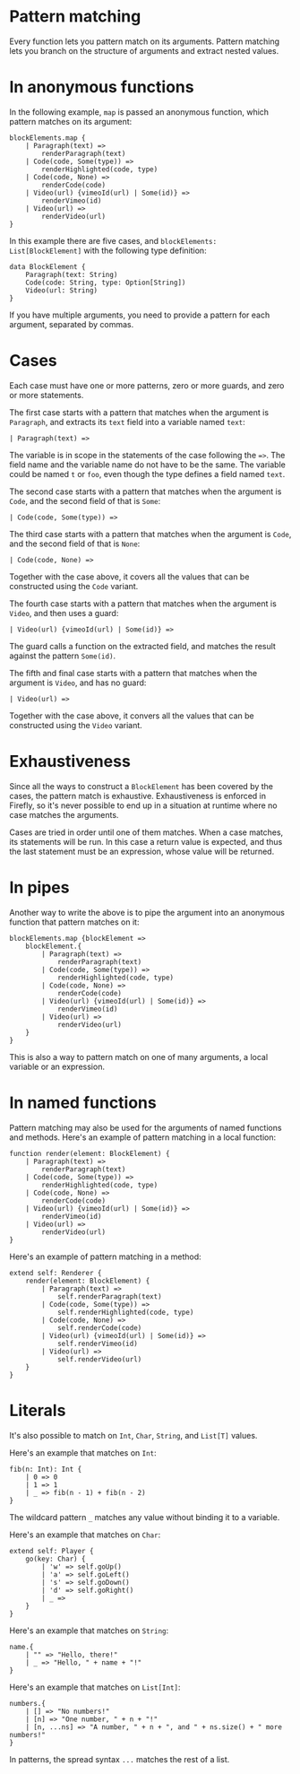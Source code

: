 # Pattern matching

Every function lets you pattern match on its arguments. Pattern matching lets you branch on the structure of arguments and extract nested values.


# In anonymous functions

In the following example, `map` is passed an anonymous function, which pattern matches on its argument:

```firefly
blockElements.map {
    | Paragraph(text) => 
        renderParagraph(text)
    | Code(code, Some(type)) => 
        renderHighlighted(code, type)
    | Code(code, None) => 
        renderCode(code)
    | Video(url) {vimeoId(url) | Some(id)} => 
        renderVimeo(id)
    | Video(url) => 
        renderVideo(url)
}
```

In this example there are five cases, and `blockElements: List[BlockElement]` with the following type definition:

```firefly
data BlockElement {
    Paragraph(text: String)
    Code(code: String, type: Option[String])
    Video(url: String)
}
```

If you have multiple arguments, you need to provide a pattern for each argument, separated by commas.


# Cases

Each case must have one or more patterns, zero or more guards, and zero or more statements.

The first case starts with a pattern that matches when the argument is `Paragraph`, and extracts its `text` field into a variable named `text`:

```firefly
| Paragraph(text) => 
```

The variable is in scope in the statements of the case following the `=>`.
The field name and the variable name do not have to be the same. 
The variable could be named `t` or `foo`, even though the type defines a field named `text`.

The second case starts with a pattern that matches when the argument is `Code`, and the second field of that is `Some`:

```firefly
| Code(code, Some(type)) => 
```

The third case starts with a pattern that matches when the argument is `Code`, and the second field of that is `None`:

```firefly
| Code(code, None) => 
```

Together with the case above, it covers all the values that can be constructed using the `Code` variant.

The fourth case starts with a pattern that matches when the argument is `Video`, and then uses a guard:

```firefly
| Video(url) {vimeoId(url) | Some(id)} =>
```

The guard calls a function on the extracted field, and matches the result against the pattern `Some(id)`.

The fifth and final case starts with a pattern that matches when the argument is `Video`, and has no guard:

```firefly
| Video(url) =>
```

Together with the case above, it convers all the values that can be constructed using the `Video` variant.


# Exhaustiveness

Since all the ways to construct a `BlockElement` has been covered by the cases, the pattern match is exhaustive. 
Exhaustiveness is enforced in Firefly, so it's never possible to end up in a situation at runtime where no case matches the arguments.

Cases are tried in order until one of them matches. When a case matches, its statements will be run.
In this case a return value is expected, and thus the last statement must be an expression, whose value will be returned.


# In pipes

Another way to write the above is to pipe the argument into an anonymous function that pattern matches on it:

```firefly
blockElements.map {blockElement =>
    blockElement.{
        | Paragraph(text) => 
            renderParagraph(text)
        | Code(code, Some(type)) => 
            renderHighlighted(code, type)
        | Code(code, None) => 
            renderCode(code)
        | Video(url) {vimeoId(url) | Some(id)} => 
            renderVimeo(id)
        | Video(url) => 
            renderVideo(url)
    }
}
```

This is also a way to pattern match on one of many arguments, a local variable or an expression.


# In named functions

Pattern matching may also be used for the arguments of named functions and methods. Here's an example of pattern matching in a local function:

```firefly
function render(element: BlockElement) {
    | Paragraph(text) => 
        renderParagraph(text)
    | Code(code, Some(type)) => 
        renderHighlighted(code, type)
    | Code(code, None) => 
        renderCode(code)
    | Video(url) {vimeoId(url) | Some(id)} => 
        renderVimeo(id)
    | Video(url) => 
        renderVideo(url)    
}
```

Here's an example of pattern matching in a method:

```firefly
extend self: Renderer {
    render(element: BlockElement) {
        | Paragraph(text) => 
            self.renderParagraph(text)
        | Code(code, Some(type)) => 
            self.renderHighlighted(code, type)
        | Code(code, None) => 
            self.renderCode(code)
        | Video(url) {vimeoId(url) | Some(id)} => 
            self.renderVimeo(id)
        | Video(url) => 
            self.renderVideo(url)    
    }
}
```


# Literals

It's also possible to match on `Int`, `Char`, `String`, and `List[T]` values. 

Here's an example that matches on `Int`:

```firefly
fib(n: Int): Int {
    | 0 => 0
    | 1 => 1
    | _ => fib(n - 1) + fib(n - 2)
}
```

The wildcard pattern `_` matches any value without binding it to a variable.

Here's an example that matches on `Char`:

```firefly
extend self: Player {
    go(key: Char) {
        | 'w' => self.goUp()
        | 'a' => self.goLeft()
        | 's' => self.goDown()
        | 'd' => self.goRight()
        | _ =>
    }
}
```

Here's an example that matches on `String`:

```firefly
name.{
    | "" => "Hello, there!"
    | _ => "Hello, " + name + "!"
}
```

Here's an example that matches on `List[Int]`:

```firefly
numbers.{
    | [] => "No numbers!"
    | [n] => "One number, " + n + "!"
    | [n, ...ns] => "A number, " + n + ", and " + ns.size() + " more numbers!"
}
```

In patterns, the spread syntax `...` matches the rest of a list.
